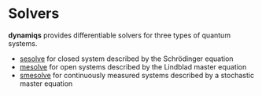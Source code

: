 # Solvers

**dynamiqs** provides differentiable solvers for three types of quantum systems.

- [sesolve](solvers/sesolve.md) for closed system described by the Schrödinger equation
- [mesolve](solvers/mesolve.md) for open systems described by the Lindblad master equation
- [smesolve](solvers/smesolve.md) for continuously measured systems described by a stochastic master equation
